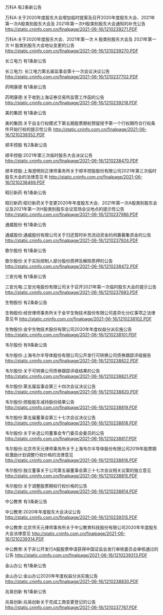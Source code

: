 万科A 有2条新公告 

万科A:关于2020年度股东大会增加临时提案及召开2020年度股东大会、2021年第一次A股类别股东大会及 2021年第一次H股类别股东大会通知的补充公告 http://static.cninfo.com.cn/finalpage/2021-06-16/1210239271.PDF 

万科A:关于2020年度股东大会、2021年第一次 A 股类别股东大会及 2021年第一次 H 股类别股东大会地址变更的公告 http://static.cninfo.com.cn/finalpage/2021-06-16/1210239270.PDF 

长江电力 有1条新公告 

长江电力: 长江电力第五届监事会第十一次会议决议公告 http://static.cninfo.com.cn/finalpage/2021-06-16/1210237702.PDF 

药明康德 有1条新公告 

药明康德:关于收到上海证券交易所监管工作函的公告 http://static.cninfo.com.cn/finalpage/2021-06-16/1210239218.PDF 

美的集团 有1条新公告 

美的集团:关于自主行权模式下第五期股票期权预留授予第一个行权期符合行权条件开始行权的提示性公告 http://static.cninfo.com.cn/finalpage/2021-06-16/1210239352.PDF 

顺丰控股 有2条新公告 

顺丰控股:2021年第三次临时股东大会决议公告 http://static.cninfo.com.cn/finalpage/2021-06-16/1210238470.PDF 

顺丰控股:上海澄明则正律师事务所关于顺丰控股股份有限公司2021年第三次临时股东大会的法律意见书 http://static.cninfo.com.cn/finalpage/2021-06-16/1210238469.PDF 

昭衍新药 有1条新公告 

昭衍新药:昭衍新药关于变更2020年年度股东大会、2021年第一次A股类别股东会议及2021年第一次H股类别股东会议现场会议地点的提示性公告 http://static.cninfo.com.cn/finalpage/2021-06-16/1210237986.PDF 

通威股份 有1条新公告 

通威股份:通威股份有限公司关于归还暂时补充流动资金的闲置募集资金的公告 http://static.cninfo.com.cn/finalpage/2021-06-16/1210237924.PDF 

歌尔股份 有1条新公告 

歌尔股份:关于实际控制人部分股份质押及解除质押的公告 http://static.cninfo.com.cn/finalpage/2021-06-16/1210238472.PDF 

三安光电 有1条新公告 

三安光电:三安光电股份有限公司关于召开2021年第一次临时股东大会的提示公告 http://static.cninfo.com.cn/finalpage/2021-06-16/1210237683.PDF 

生物股份 有2条新公告 

生物股份:经世律师事务所关于金宇生物技术股份有限公司差异化分红事项之法律意见书 http://static.cninfo.com.cn/finalpage/2021-06-16/1210238102.PDF 

生物股份:金宇生物技术股份有限公司2020年年度权益分派实施公告 http://static.cninfo.com.cn/finalpage/2021-06-16/1210238101.PDF 

韦尔股份 有9条新公告 

韦尔股份:上海韦尔半导体股份有限公司公开发行可转换公司债券跟踪评级报告 http://static.cninfo.com.cn/finalpage/2021-06-16/1210238822.PDF 

韦尔股份:关于可转换公司债券跟踪评级结果的公告 http://static.cninfo.com.cn/finalpage/2021-06-16/1210238821.PDF 

韦尔股份:第五届监事会第三十四次会议决议公告 http://static.cninfo.com.cn/finalpage/2021-06-16/1210238820.PDF 

韦尔股份:控股股东减持股份结果公告 http://static.cninfo.com.cn/finalpage/2021-06-16/1210238819.PDF 

韦尔股份:第五届董事会第三十七次会议决议公告 http://static.cninfo.com.cn/finalpage/2021-06-16/1210238818.PDF 

韦尔股份:关于补选公司董事会专门委员会委员的公告 http://static.cninfo.com.cn/finalpage/2021-06-16/1210238817.PDF 

韦尔股份:北京市天元律师事务所关于上海韦尔半导体股份有限公司2019年股票期权激励计划调整行权价格的法律意见 http://static.cninfo.com.cn/finalpage/2021-06-16/1210238816.PDF 

韦尔股份:独立董事关于公司第五届董事会第三十七次会议相关议案的独立意见 http://static.cninfo.com.cn/finalpage/2021-06-16/1210238815.PDF 

韦尔股份:关于调整股票期权行权价格的公告 http://static.cninfo.com.cn/finalpage/2021-06-16/1210238814.PDF 

中公教育 有3条新公告 

中公教育:2020年年度股东大会决议公告 http://static.cninfo.com.cn/finalpage/2021-06-16/1210239315.PDF 

中公教育:北京市天元律师事务所关于中公教育科技股份有限公司2020年年度股东大会法律意见 http://static.cninfo.com.cn/finalpage/2021-06-16/1210239314.PDF 

中公教育:关于非公开发行A股股票申请获得中国证监会发行审核委员会审核通过的公告 http://static.cninfo.com.cn/finalpage/2021-06-16/1210239313.PDF 

金山办公 有1条新公告 

金山办公:金山办公2020年年度权益分派实施公告 http://static.cninfo.com.cn/finalpage/2021-06-16/1210238830.PDF 

兆易创新 有1条新公告 

兆易创新:兆易创新关于完成工商变更登记的公告 http://static.cninfo.com.cn/finalpage/2021-06-16/1210237767.PDF 

